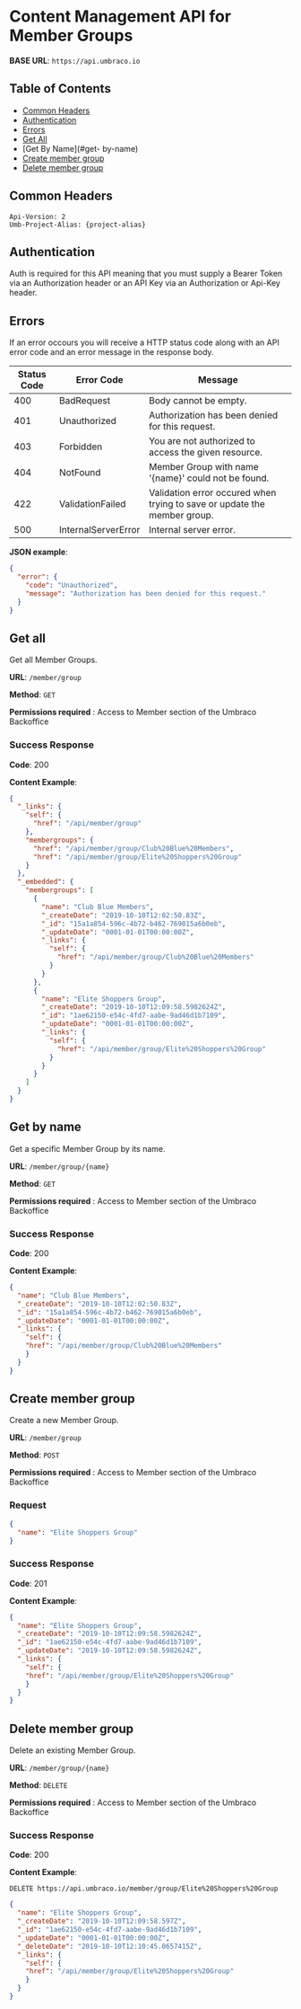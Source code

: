 # Content Management API for Member Groups

**BASE URL**: `https://api.umbraco.io`

## Table of Contents
* [Common Headers](#common-headers)
* [Authentication](#authentication)
* [Errors](#errors)
* [Get All](#get-all)
* [Get By Name](#get- by-name)
* [Create member group](#create-member-group)
* [Delete member group](#delete-member-group)


## Common Headers

```http
Api-Version: 2
Umb-Project-Alias: {project-alias}
```

## Authentication

Auth is required for this API meaning that you must supply a Bearer Token via an Authorization header or an API Key via an Authorization or Api-Key header.

## Errors

If an error occours you will receive a HTTP status code along with an API error code and an error message in the response body.

| Status Code | Error Code           | Message                                                                  |
| ----------- | -------------------- | ------------------------------------------------------------------------ |
| 400         | BadRequest           | Body cannot be empty.                                                    |
| 401         | Unauthorized         | Authorization has been denied for this request.                          |
| 403         | Forbidden            | You are not authorized to access the given resource.                     |
| 404         | NotFound             | Member Group with name '{name}' could not be found.                      |
| 422         | ValidationFailed     | Validation error occured when trying to save or update the member group. |
| 500         | InternalServerError  | Internal server error.                                                   |

**JSON example**:

```json
{
  "error": {
    "code": "Unauthorized",
    "message": "Authorization has been denied for this request."
  }
}
```

## Get all

Get all Member Groups.

**URL**: `/member/group`

**Method**: `GET`

**Permissions required** : Access to Member section of the Umbraco Backoffice

### Success Response

**Code**: 200

**Content Example**:

```json
{
  "_links": {
    "self": {
      "href": "/api/member/group"
    },
    "membergroups": {
      "href": "/api/member/group/Club%20Blue%20Members",
      "href": "/api/member/group/Elite%20Shoppers%20Group"
    }
  },
  "_embedded": {
    "membergroups": [
      {
        "name": "Club Blue Members",
        "_createDate": "2019-10-10T12:02:50.83Z",
        "_id": "15a1a854-596c-4b72-b462-769015a6b0eb",
        "_updateDate": "0001-01-01T00:00:00Z",
        "_links": {
          "self": {
            "href": "/api/member/group/Club%20Blue%20Members"
          }
        }
      },
      {
        "name": "Elite Shoppers Group",
        "_createDate": "2019-10-10T12:09:58.5982624Z",
        "_id": "1ae62150-e54c-4fd7-aabe-9ad46d1b7109",
        "_updateDate": "0001-01-01T00:00:00Z",
        "_links": {
          "self": {
            "href": "/api/member/group/Elite%20Shoppers%20Group"
          }
        }
      }
    ]
  }
}
```

## Get by name

Get a specific Member Group by its name.

**URL**: `/member/group/{name}`

**Method**: `GET`

**Permissions required** : Access to Member section of the Umbraco Backoffice

### Success Response

**Code**: 200

**Content Example**:

```json
{
  "name": "Club Blue Members",
  "_createDate": "2019-10-10T12:02:50.83Z",
  "_id": "15a1a854-596c-4b72-b462-769015a6b0eb",
  "_updateDate": "0001-01-01T00:00:00Z",
  "_links": {
    "self": {
    "href": "/api/member/group/Club%20Blue%20Members"
    }
  }
}
```

## Create member group

Create a new Member Group.

**URL**: `/member/group`

**Method**: `POST`

**Permissions required** : Access to Member section of the Umbraco Backoffice

### Request

```json
{
  "name": "Elite Shoppers Group"
}
```

### Success Response

**Code**: 201

**Content Example**:

```json
{
  "name": "Elite Shoppers Group",
  "_createDate": "2019-10-10T12:09:58.5982624Z",
  "_id": "1ae62150-e54c-4fd7-aabe-9ad46d1b7109",
  "_updateDate": "2019-10-10T12:09:58.5982624Z",
  "_links": {
    "self": {
    "href": "/api/member/group/Elite%20Shoppers%20Group"
    }
  }
}
```

## Delete member group

Delete an existing Member Group.

**URL**: `/member/group/{name}`

**Method**: `DELETE`

**Permissions required** : Access to Member section of the Umbraco Backoffice

### Success Response

**Code**: 200

**Content Example**:

`DELETE https://api.umbraco.io/member/group/Elite%20Shoppers%20Group`

```json
{
  "name": "Elite Shoppers Group",
  "_createDate": "2019-10-10T12:09:58.597Z",
  "_id": "1ae62150-e54c-4fd7-aabe-9ad46d1b7109",
  "_updateDate": "0001-01-01T00:00:00Z",
  "_deleteDate": "2019-10-10T12:10:45.0657415Z",
  "_links": {
    "self": {
    "href": "/api/member/group/Elite%20Shoppers%20Group"
    }
  }
}
```
